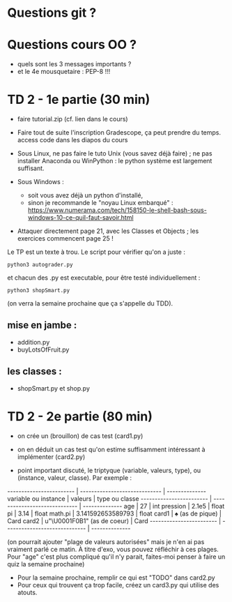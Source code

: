 # Questions git ?




# Questions cours OO ?

- quels sont les 3 messages importants ? 
- et le 4e mousquetaire : PEP-8 !!!


# TD 2 - 1e partie (30 min)

- faire tutorial.zip (cf. lien dans le cours)

- Faire tout de suite l'inscription Gradescope, ça peut prendre du temps.
  access code dans les diapos du cours

- Sous Linux, ne pas faire le tuto Unix (vous savez déjà faire) ; ne pas installer Anaconda ou WinPython : le python système est largement suffisant.
- Sous Windows : 
  - soit vous avez déjà un python d'installé, 
  - sinon je recommande le "noyau Linux embarqué" :  https://www.numerama.com/tech/158150-le-shell-bash-sous-windows-10-ce-quil-faut-savoir.html 

- Attaquer directement page 21, avec les Classes et Objects ; les exercices commencent page 25 !

Le TP est un texte à trou. Le script pour vérifier qu'on a juste :

    python3 autograder.py

et chacun des .py est executable, pour être testé individuellement : 

    python3 shopSmart.py 


(on verra la semaine prochaine que ça s'appelle du TDD).

## mise en jambe : 

- addition.py
- buyLotsOfFruit.py

## les classes : 

- shopSmart.py et shop.py



# TD 2 - 2e partie (80 min)

- on crée un (brouillon) de cas test (card1.py)
- on en déduit un cas test qu'on estime suffisamment intéressant à implémenter (card2.py)

- point important discuté, le triptyque (variable, valeurs, type), ou (instance, valeur, classe). Par exemple :

------------------------ | ----------------------------- | --------------
variable ou instance     | valeurs                       | type ou classe
------------------------ | ----------------------------- | --------------
age                      |   27                          | int
pression                 |   2.1e5                       | float
pi                       |   3.14                        | float
math.pi                  |   3.141592653589793           | float
card1                    |   ♠ (as de pique)             | Card
card2                    |   u"\U0001F0B1" (as de coeur) | Card
------------------------ | ----------------------------- | --------------

(on pourrait ajouter "plage de valeurs autorisées" mais je n'en ai pas vraiment parlé ce matin. À titre d'exo, vous pouvez réfléchir à ces plages.  Pour "age" c'est plus compliqué qu'il n'y parait, faites-moi penser à faire un quiz la semaine prochaine)

- Pour la semaine prochaine, remplir ce qui est "TODO" dans card2.py
- Pour ceux qui trouvent ça trop facile, créez un card3.py qui utilise des atouts.

